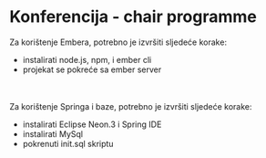 # Konferencija - chair programme

Za korištenje Embera, potrebno je izvršiti sljedeće korake:
- instalirati node.js, npm, i ember cli
- projekat se pokreće sa ember server

<br><br>
Za korištenje Springa i baze, potrebno je izvršiti sljedeće korake:
- instalirati Eclipse Neon.3 i Spring IDE 
- instalirati MySql
- pokrenuti init.sql skriptu

